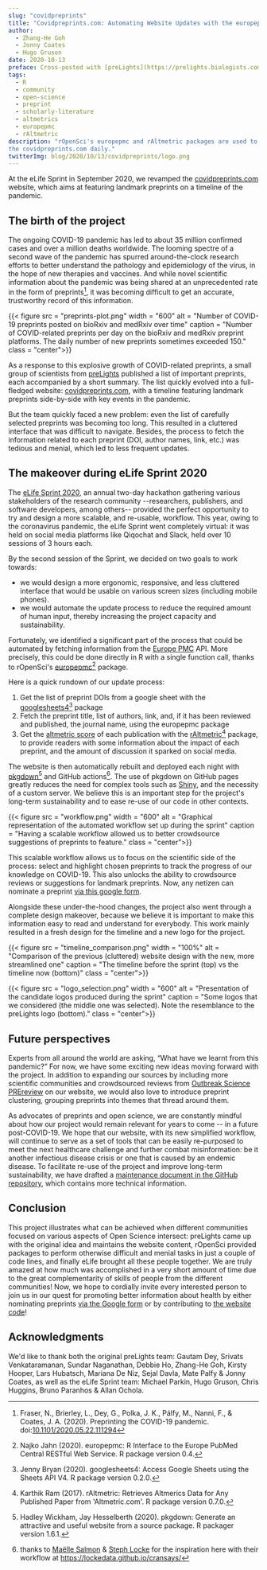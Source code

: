 ```yaml
---
slug: "covidpreprints"
title: "Covidpreprints.com: Automating Website Updates with the europepmc and rAltmetric Packages"
author:
  - Zhang-He Goh
  - Jonny Coates
  - Hugo Gruson
date: 2020-10-13
preface: Cross-posted with [preLights](https://prelights.biologists.com/)
tags:
  - R
  - community
  - open-science
  - preprint
  - scholarly-literature
  - altmetrics
  - europepmc
  - rAltmetric
description: "rOpenSci's europepmc and rAltmetric packages are used to auto-update
the covidpreprints.com daily."
twitterImg: blog/2020/10/13/covidpreprints/logo.png
---
```


At the eLife Sprint in September 2020, we revamped the [covidpreprints.com](https://covidpreprints.com/) website, which aims at featuring landmark preprints on a timeline of the pandemic. 
 
## The birth of the project

The ongoing COVID-19 pandemic has led to about 35 million confirmed cases and over a million deaths worldwide. The looming spectre of a second wave of the pandemic has spurred around-the-clock research efforts to better understand the pathology and epidemiology of the virus, in the hope of new therapies and vaccines.
And while novel scientific information about the pandemic was being shared at an unprecedented rate in the form of preprints[^1], it was becoming difficult to get an accurate, trustworthy record of this information.

[^1]: Fraser, N., Brierley, L., Dey, G., Polka, J. K., Pálfy, M., Nanni, F., & Coates, J. A. (2020). Preprinting the COVID-19 pandemic. doi:[10.1101/2020.05.22.111294](https://doi.org/10.1101/2020.05.22.111294)

{{< figure src = "preprints-plot.png" width = "600" alt = "Number of COVID-19 preprints posted on bioRxiv and medRxiv over time" caption = "Number of COVID-related preprints per day on the bioRxiv and medRxiv preprint platforms. The daily number of new preprints sometimes exceeded 150." class = "center">}}

As a response to this explosive growth of COVID-related preprints, a small group of scientists from [preLights](https://prelights.biologists.com/) published a list of important preprints, each accompanied by a short summary. The list quickly evolved into a full-fledged website: [covidpreprints.com](https://covidpreprints.com/), with a timeline featuring landmark preprints side-by-side with key events in the pandemic.

But the team quickly faced a new problem: even the list of carefully selected preprints was becoming too long. This resulted in a cluttered interface that was difficult to navigate. Besides, the process to fetch the information related to each preprint (DOI, author names, link, etc.) was tedious and menial, which led to less frequent updates.

## The makeover during eLife Sprint 2020

The [eLife Sprint 2020](https://sprint.elifesciences.org/), an annual two-day hackathon gathering various stakeholders of the research community --researchers, publishers, and software developers, among others-- provided the perfect opportunity to try and design a more scalable, and re-usable, workflow. This year, owing to the coronavirus pandemic, the eLife Sprint went completely virtual: it was held on social media platforms like Qiqochat and Slack, held over 10 sessions of 3 hours each.

By the second session of the Sprint, we decided on two goals to work towards:
- we would design a more ergonomic, responsive, and less cluttered interface that would be usable on various screen sizes (including mobile phones).
- we would automate the update process to reduce the required amount of human input, thereby increasing the project capacity and sustainability.

Fortunately, we identified a significant part of the process that could be automated by fetching information from the [Europe PMC](https://europepmc.org/About) API. More precisely, this could be done directly in R with a single function call, thanks to rOpenSci's [europepmc](https://docs.ropensci.org/europepmc/)[^2] package.

[^2]: Najko Jahn (2020). europepmc: R Interface to the Europe PubMed Central RESTful Web Service. R package version 0.4.

Here is a quick rundown of our update process:

1. Get the list of preprint DOIs from a google sheet with the [googlesheets4](https://googlesheets4.tidyverse.org/)[^3] package
1. Fetch the preprint title, list of authors, link, and, if it has been reviewed and published, the journal name, using the europepmc package
1. Get the [altmetric score](https://www.altmetric.com/) of each publication with the [rAltmetric](https://docs.ropensci.org/rAltmetric/)[^4] package, to provide readers with some information about the impact of each preprint, and the amount of discussion it sparked on social media.

The website is then automatically rebuilt and deployed each night with [pkgdown](https://pkgdown.r-lib.org/)[^5] and GitHub actions[^6]. The use of pkgdown on GitHub pages greatly reduces the need for complex tools such as [Shiny](https://shiny.rstudio.com/), and the necessity of a custom server. We believe this is an important step for the project's long-term sustainability and to ease re-use of our code in other contexts.

[^3]: Jenny Bryan (2020). googlesheets4: Access Google Sheets using the Sheets API V4. R package version 0.2.0.
[^4]: Karthik Ram (2017). rAltmetric: Retrieves Altmerics Data for Any Published Paper from 'Altmetric.com'. R package version 0.7.0.
[^5]: Hadley Wickham, Jay Hesselberth (2020). pkgdown: Generate an attractive and useful website from a source package. R packager version 1.6.1.
[^6]: thanks to [Maëlle Salmon](/author/ma%C3%ABlle-salmon/) & [Steph Locke](/author/stephanie-locke/) for the inspiration here with their workflow at <https://lockedata.github.io/cransays/>

{{< figure src = "workflow.png" width = "600" alt = "Graphical representation of the automated workflow set up during the sprint" caption = "Having a scalable workflow allowed us to better crowdsource suggestions of preprints to feature." class = "center">}}


This scalable workflow allows us to focus on the scientific side of the process: select and highlight chosen preprints to track the progress of our knowledge on COVID-19. This also unlocks the ability to crowdsource reviews or suggestions for landmark preprints. Now, any netizen can nominate a preprint [via this google form](https://docs.google.com/forms/d/e/1FAIpQLSfRuZegczktW7SCmkopVZLNL7k0IHrEuoPRdAn6czTNxkM_xQ/viewform).

Alongside these under-the-hood changes, the project also went through a complete design makeover, because we believe it is important to make this information easy to read and understand for everybody. This work mainly resulted in a fresh design for the timeline and a new logo for the project.

{{< figure src = "timeline_comparison.png" width = "100%" alt = "Comparison of the previous (cluttered) website design with the new, more streamlined one" caption = "The timeline before the sprint (top) vs the timeline now (bottom)" class = "center">}}

{{< figure src = "logo_selection.png" width = "600" alt = "Presentation of the candidate logos produced during the sprint" caption = "Some logos that we considered (the middle one was selected). Note the resemblance to the preLights logo (bottom)." class = "center">}}

## Future perspectives

Experts from all around the world are asking, “What have we learnt from this pandemic?” For now, we have some exciting new ideas moving forward with the project. In addition to expanding our sources by including more scientific communities and crowdsourced reviews from [Outbreak Science PREreview](https://outbreaksci.prereview.org) on our website, we would also love to introduce preprint clustering, grouping preprints into themes that thread around them.
 
As advocates of preprints and open science, we are constantly mindful about how our project would remain relevant for years to come -- in a future post-COVID-19. We hope that our website, with its new simplified workflow, will continue to serve as a set of tools that can be easily re-purposed to meet the next healthcare challenge and further combat misinformation: be it another infectious disease crisis or one that is caused by an endemic disease. To facilitate re-use of the project and improve long-term sustainability, we have drafted a [maintenance document in the GitHub repository](https://github.com/coatesj/covidpreprints/wiki/Maintenance-guide), which contains more technical information. 

## Conclusion

This project illustrates what can be achieved when different communities focused on various aspects of Open Science intersect: preLights came up with the original idea and maintains the website content, rOpenSci provided packages to perform otherwise difficult and menial tasks in just a couple of code lines, and finally eLife brought all these people together. We are truly amazed at how much was accomplished in a very short amount of time due to the great complementarity of skills of people from the different communities! Now, we hope to cordially invite every interested person to join us in our quest for promoting better information about health by either nominating preprints [via the Google form](https://docs.google.com/forms/d/e/1FAIpQLSfRuZegczktW7SCmkopVZLNL7k0IHrEuoPRdAn6czTNxkM_xQ/viewform) or by contributing to [the website code](https://github.com/coatesj/covidpreprints/)!

## Acknowledgments

We'd like to thank both the original preLights team: Gautam Dey, Srivats Venkataramanan, Sundar Naganathan, Debbie Ho, Zhang-He Goh, Kirsty Hooper, Lars Hubatsch, Mariana De Niz, Sejal Davla, Mate Palfy & Jonny Coates, as well as the eLife Sprint team: Michael Parkin, Hugo Gruson, Chris Huggins, Bruno Paranhos & Allan Ochola.

